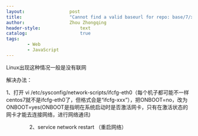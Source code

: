 ```yaml
---
layout:					post
title:					"Cannot find a valid baseurl for repo: base/7/x86_64"
author:					Zhou Zhongqing
header-style:				text
catalog:					true
tags:
		- Web
		- JavaScript
---
```

Linux出现这种情况一般是没有联网

解决办法：

1、打开 vi /etc/sysconfig/network-scripts/ifcfg-eth0（每个机子都可能不一样centos7就不是ifcfg-eth0了，但格式会是“ifcfg-xxx”），把ONBOOT=no，改为ONBOOT=yes(ONBOOT是指明在系统启动时是否激活网卡，只有在激活状态的网卡才能去连接网络，进行网络通讯)

                2、service network restart （重启网络）